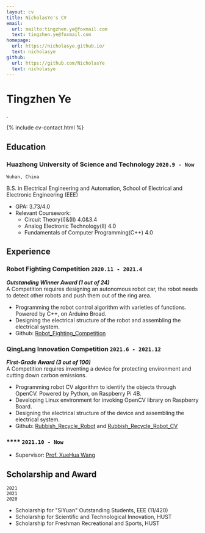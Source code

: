 ```yaml
---
layout: cv
title: NicholasYe's CV
email:
  url: mailto:tingzhen.ye@foxmail.com
  text: tingzhen.ye@foxmail.com
homepage:
  url: https://nicholasye.github.io/
  text: nicholasye
github:
  url: https://github.com/NicholasYe
  text: nicholasye
---
```


# Tingzhen Ye
.

<!--
include contact information from the front matter
Supported arguments:
    - homepage: url, text
    - phone
    - email
-->

{% include cv-contact.html %}

## Education

### **Huazhong University of Science and Technology** `2020.9 - Now`

```
Wuhan, China
```

B.S. in Electrical Engineering and Automation, School of Electrical and Electronic Engineering (EEE)
- GPA: 3.73/4.0
- Relevant Coursework:
  - Circuit Theory(I)&(II) 4.0&3.4
  - Analog Electronic Technology(II) 4.0
  - Fundamentals of Computer Programming(C++) 4.0

## Experience

### **Robot Fighting Competition** `2020.11 - 2021.4`
_**Outstanding Winner Award (1 out of 24)**_<br>
A Competition requires designing an autonomous robot car, the robot needs to detect other robots and push them out of the ring area. 
- Programming the robot control algorithm with varieties of functions. Powered by C++, on Arduino Broad.
- Designing the electrical structure of the robot and assembling the electrical system.
- Github: [Robot_Fighting_Competition](https://github.com/NicholasYe/Robot_Fighting_Competition)

### **QingLang Innovation Competition** `2021.6 - 2021.12`
_**First-Grade Award (3 out of 100)**_<br>
A Competition requires inventing a device for protecting environment and cutting down carbon emissions. 
- Programming robot CV algorithm to identify the objects through OpenCV. Powered by Python, on Raspberry Pi 4B.
- Developing Linux environment for invoking OpenCV library on Raspberry Board.
- Designing the electrical structure of the device and assembling the electrical system.
- Github: [Rubbish_Recycle_Robot](https://github.com/NicholasYe/Rubbish_Recycle_Robot) and [Rubbish_Recycle_Robot_CV](https://github.com/NicholasYe/Rubbish_Recycle_Robot_CV)

### **** `2021.10 - Now`

- Supervisor: [Prof. XueHua Wang](http://faculty.hust.edu.cn/wangxuehua/zh_CN/index.htm)

## Scholarship and Award

```
2021
2021
2020
```

- Scholarship for "SiYuan" Outstanding Students, EEE (11/420)
- Scholarship for Scientific and Technological Innovation, HUST
- Scholarship for Freshman Recreational and Sports, HUST



<!-- ### Footer

Last updated: May 2013 -->
